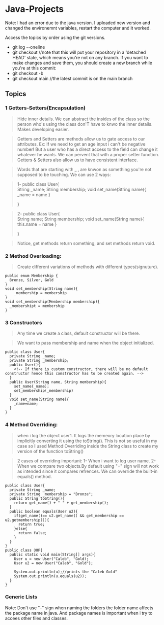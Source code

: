 # Java-Projects

Note: I had an error due to the java version. I uploaded new version and changed the environemnt variables, restart the computer and it worked.

Access the topics by order using the git versions.

- git log --oneline
- git checkout <commit-hash>
  //note that this will put your repository in a 'detached HEAD' state, which means you're not on any branch. If you want to make changes and save them, you should create a new branch while you're at this commit:
- git checkout -b <new-branch-name>
- git checkout main
  //the latest commit is on the main branch

## Topics

### 1 Getters-Setters(Encapsulation)

> Hide inner details. We can abstract the insides of the class so the person who's using the class don'T have to knwo the inner details. Makes developing easier.

> Getters and Setters are methods allow us to gate access to our attributes. Ex: If we need to get an age input i can't be negative number! But a user who has a direct access to the field can change it whatever he wants. We can pervent that with a proper setter function.
> Getters & Setters also allow us to have consistent interface.

> Words that are starting with \_ , are knwon as something you're not supposed to be touching. We can use 2 ways:

> 1-
> public class User{  
>  String \_name;
> String membership;
> void set_name(String name){
> \_name = name
> }
>
> }

> 2-
> public class User{  
>  String name;
> String membership;
> void set_name(String name){
> this.name = name
> }
>
> }

> Notice, get methods return something, and set methods return void.

### 2 Method Overloading:

> Create different variations of methods with different types(signuture).

```
public enum Membership {
  Bronze, Silver, Gold
}
void set_membership(String name){
    _membership = membership
}
void set_membership(Membership membership){
  _membershipt = membership
}
```

### 3 Constructors

> Any time we create a class, default constructor will be there.

> We want to pass membership and name when the object initialized.

```
public class User{
  private String _name;
  private String _membership;
  public User(){
    <!-- If there is custom constructor, there will be no default constructor hence this constructor has to be created again. -->
  }
  public User(String name, String membership){
    set_name(_name);
    set_membership(_membership)
  }
  void set_name(String name){
    _name=name;
  }
}
```

### 4 Method Overriding:

> when i log the object user1. It logs the memeory location place by implicitly converting it using the toString(). This is not so useful in my case so I used Method Overriding inside the String class to create my version of the function toString()

> 2 cases of overriding important: 1- When i want to log user name. 2- When we compare two objects.By default using "=" sign will not work as intended since it compares refrences. We can override the built-in equals() method.

>

```
public class User{
  private String _name;
  private String _membership = "Bronze";
  public String toString(){
    return get_name() + " " + get_membership();
  }
  public boolean equals(User u2){
    if(get_name()== u2.get_name() && get_membership == u2.getmembership()){
      return true;
    }else{
      return false;
    }
  }
}
public class OOP{
  public static void main(String[] args){
    User u = new User("Caleb", "Gold);
    User u2 = new User("Caleb", "Gold");

    System.out.println(u);//prints the "Caleb Gold"
    System.out.println(u.equals(u2));
  }
}
```

### Generic Lists

Note: Don't use "-" sign when naming the folders the folder name affects the package name in java. And package names is important when i try to accees other files and classes.
